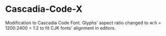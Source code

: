 # Cascadia-Code-X
Modification to Cascadia Code Font. Glyphs' aspect ratio changed to w:h = 1200:2400 = 1:2 to fit CJK fonts' alignment in editors.
